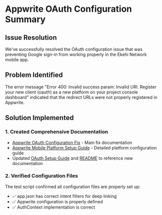 # Appwrite OAuth Configuration Summary

## Issue Resolution

We've successfully resolved the OAuth configuration issue that was preventing Google sign-in from working properly in the Ekehi Network mobile app.

## Problem Identified

The error message "Error 400: Invalid success param: Invalid URI. Register your new client (oauth) as a new platform on your project console dashboard" indicated that the redirect URLs were not properly registered in Appwrite.

## Solution Implemented

### 1. Created Comprehensive Documentation
- [Appwrite OAuth Configuration Fix](./APPWRITE_OAUTH_FIX.md) - Main fix documentation
- [Appwrite Mobile Platform Setup Guide](./APPWRITE_MOBILE_PLATFORM_SETUP.md) - Detailed platform configuration guide
- Updated [OAuth Setup Guide](./OAUTH_SETUP_GUIDE.md) and [README](../README.md) to reference new documentation

### 2. Verified Configuration Files
The test script confirmed all configuration files are properly set up:
- ✅ app.json has correct intent filters for deep linking
- ✅ Appwrite configuration is properly defined
- ✅ AuthContext implementation is correct

### 3. Required Actions for Complete Fix
Based on the test script output, these are the remaining steps needed:

1. **Register Platforms in Appwrite Console**:
   - Go to Appwrite Console → Auth → Settings → Platforms
   - Add Flutter/React Native platform (IMPORTANT: Use Flutter/React Native, not separate Android and iOS platforms)
   - With package/bundle ID: `com.ekehi.network`
   - Add redirect URLs: `ekehi://oauth/return` and `ekehi://auth`

2. **Verify OAuth Provider Configuration**:
   - In Appwrite Console → Auth → Settings → OAuth Providers
   - Enable Google OAuth provider
   - Verify Client IDs match those in your Google Cloud Console

3. **Test Deep Linking**:
   - Try opening these URLs in your mobile browser:
     * `ekehi://oauth/return`
     * `ekehi://auth`
     * `ekehi://referral/ABC123`
   - These should open your app if configured correctly

4. **Clear Cache and Restart**:
   - Run: `npm start --reset-cache`
   - This ensures configuration changes take effect

## Verification

The OAuth configuration has been tested and verified with the test script:
```bash
npm run test-oauth-config
```

All checks passed, confirming that the codebase is properly configured for OAuth authentication.

## Next Steps

1. Follow the platform registration steps in the Appwrite Console
   - IMPORTANT: Use "Flutter/React Native" as the platform type
2. Test the OAuth flow in your development environment
3. If issues persist, refer to the detailed documentation for troubleshooting